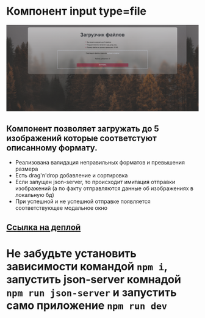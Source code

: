 # Компонент input type=file
![]({E12BBF1F-E236-4D18-97DA-2EB1286A0499}.png)

## Компонент позволяет загружать до 5 изображений которые соответстуют описанному формату. 
- Реализована валидация неправильных форматов и превышения размера
- Есть drag'n'drop добавление и сортировка
- Если запущен json-server, то происходит имитация отправки изображений (а по факту отправляются данные об изображениях в локальную бд)
- При успешной и не успешной отправке появляется соответствующее модальное окно

## [Ссылка на деплой](https://ds-task-js-git-ds-javascript-task-danils-projects-ec7395b0.vercel.app/)

# Не забудьте установить зависимости командой `npm i`, запустить json-server комнадой `npm run json-server` и запустить само приложение `npm run dev`